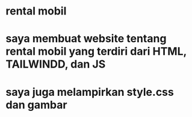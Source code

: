 # rental mobil

# saya membuat website tentang rental mobil yang terdiri dari HTML, TAILWINDD, dan JS

# saya juga melampirkan style.css dan gambar
